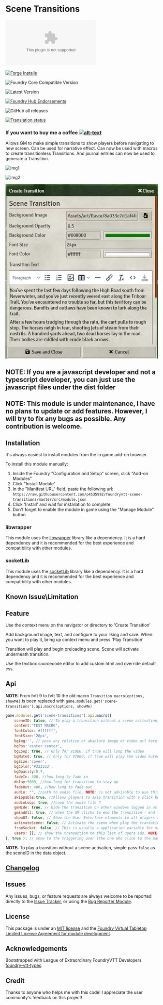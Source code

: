 # Scene Transitions

![Latest Release Download Count](https://img.shields.io/github/downloads/p4535992/foundryvtt-scene-transitions/latest/module.zip?color=2b82fc&label=DOWNLOADS&style=for-the-badge)

[![Forge Installs](https://img.shields.io/badge/dynamic/json?label=Forge%20Installs&query=package.installs&suffix=%25&url=https%3A%2F%2Fforge-vtt.com%2Fapi%2Fbazaar%2Fpackage%2Fscene-transitions&colorB=006400&style=for-the-badge)](https://forge-vtt.com/bazaar#package=scene-transitions)

![Foundry Core Compatible Version](https://img.shields.io/badge/dynamic/json.svg?url=https%3A%2F%2Fraw.githubusercontent.com%2Fp4535992%2Ffoundryvtt-scene-transitions%2Fmaster%2Fsrc%2Fmodule.json&label=Foundry%20Version&query=$.compatibility.verified&colorB=orange&style=for-the-badge)

![Latest Version](https://img.shields.io/badge/dynamic/json.svg?url=https%3A%2F%2Fraw.githubusercontent.com%2Fp4535992%2Ffoundryvtt-scene-transitions%2Fmaster%2Fsrc%2Fmodule.json&label=Latest%20Release&prefix=v&query=$.version&colorB=red&style=for-the-badge)

[![Foundry Hub Endorsements](https://img.shields.io/endpoint?logoColor=white&url=https%3A%2F%2Fwww.foundryvtt-hub.com%2Fwp-json%2Fhubapi%2Fv1%2Fpackage%2Fscene-transitions%2Fshield%2Fendorsements&style=for-the-badge)](https://www.foundryvtt-hub.com/package/scene-transitions/)

![GitHub all releases](https://img.shields.io/github/downloads/p4535992/foundryvtt-scene-transitions/total?style=for-the-badge)

[![Translation status](https://weblate.foundryvtt-hub.com/widgets/scene-transitions/-/287x66-black.png)](https://weblate.foundryvtt-hub.com/engage/scene-transitions/)

### If you want to buy me a coffee [![alt-text](https://img.shields.io/badge/-Patreon-%23ff424d?style=for-the-badge)](https://www.patreon.com/p4535992)

Allows GM to make simple transitions to show players before navigating to new screen. Can be used for narrative effect. Can now be used with macros to create transitionless Transitions. And journal entries can now be used to generate a Transition.

![img1](/wiki/img/scene_transations_video.gif)

![img2](/wiki/img/preview.png)

![img3](/wiki/img/preview2.png)

## NOTE: If you are a javascript developer and not a typescript developer, you can just use the javascript files under the dist folder

## NOTE: This module is **under maintenance**, I have no plans to update or add features. However, I will try to fix any bugs as possible. Any contribution is welcome.

## Installation

It's always easiest to install modules from the in game add-on browser.

To install this module manually:
1.  Inside the Foundry "Configuration and Setup" screen, click "Add-on Modules"
2.  Click "Install Module"
3.  In the "Manifest URL" field, paste the following url:
`https://raw.githubusercontent.com/p4535992/foundryvtt-scene-transitions/master/src/module.json`
4.  Click 'Install' and wait for installation to complete
5.  Don't forget to enable the module in game using the "Manage Module" button

### libwrapper

This module uses the [libwrapper](https://github.com/ruipin/fvtt-lib-wrapper) library like a dependency. It is a hard dependency and it is recommended for the best experience and compatibility with other modules.

### socketLib

This module uses the [socketLib](https://github.com/manuelVo/foundryvtt-socketlib) library like a dependency. It is a hard dependency and it is recommended for the best experience and compatibility with other modules.


## Known Issue\Limitation

## Feature

Use the context menu on the navigator or directory to 'Create Transition'

Add background image, text, and configure to your liking and save. When you want to play it, bring up context menu and press 'Play Transition' 

Transition will play and begin preloading scene. Scene will activate underneath transition. 

Use the textbox sourcecode editor to add custom html and override default css.


## Api

**NOTE:** From fvtt 9 to fvtt 10 the old macro `Transition.macro(options, showMe)` is been replaced with `game.modules.get('scene-transitions').api.macro(options, showMe)`

```javascript
game.modules.get('scene-transitions').api.macro({
	sceneID: false, // To play a transition without a scene activation, simple pass `false` as the sceneID in the data object or use the string id of the scene.
	content:"TEST MACRO",
	fontColor:'#ffffff',
	fontSize:'28px',
	bgImg:'', // pass any relative or absolute image or video url here.
	bgPos:'center center',
    bgLoop: true, // Only for VIDEO, if true will loop the video
	bgMuted: true, // Only for VIDEO, if true will play the video muted
	bgSize:'cover',
	bgColor:'#333333',
	bgOpacity:0.7,
	fadeIn: 400, //how long to fade in
	delay:5000, //how long for transition to stay up
	fadeOut: 400, //how long to fade out
	audio: "", //path to audio file, NOTE: is not advisable to use this with a video and the property 'bgMuted = false'
	skippable:true, //Allows players to skip transition with a click before delay runs out.
    audioLoop: true, //Loop the audio file ?
	gmHide: true, // hide the transition on other windows logged in as a GM
	gmEndAll: true, // when the GM clicks to end the transition - end for everyone
	showUI: false, // Show the User Interface elements to all players allowing them to interact with character sheets etc
	activateScene: false, // Activate the scene when play the transation ?
	fromSocket: false, // This is usually a application variable for manage socket calls YOU DIDN'T NEED TO TOUCH THIS, MUST BE ALWAYS FALSE.
	users: [], // show the transaction to this list of users ids, NOTE: if 'showMe' is true the current user id is add to the list
}, true ); // show to the triggering user (the one who click to the macro usually the GM)
```

**NOTE:** To play a transition without a scene activation, simple pass `false` as the sceneID in the data object.


## [Changelog](./CHANGELOG.md)

## Issues

Any issues, bugs, or feature requests are always welcome to be reported directly to the [Issue Tracker](https://github.com/p4535992/foundryvtt-scene-transitions/issues ), or using the [Bug Reporter Module](https://foundryvtt.com/packages/bug-reporter/).

## License

This package is under an [MIT license](LICENSE) and the [Foundry Virtual Tabletop Limited License Agreement for module development](https://foundryvtt.com/article/license/).

## Acknowledgements

Bootstrapped with League of Extraordinary FoundryVTT Developers  [foundry-vtt-types](https://github.com/League-of-Foundry-Developers/foundry-vtt-types).

## Credit

Thanks to anyone who helps me with this code! I appreciate the user community's feedback on this project!

